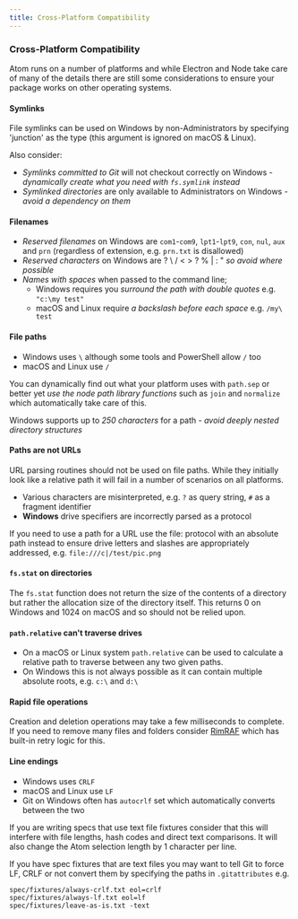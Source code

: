 ```yaml
---
title: Cross-Platform Compatibility
---
```

### Cross-Platform Compatibility

Atom runs on a number of platforms and while Electron and Node take care of many of the details there
are still some considerations to ensure your package works on other operating systems.

#### Symlinks

File symlinks can be used on Windows by non-Administrators by specifying 'junction' as the type (this argument is ignored on macOS & Linux).

Also consider:

* *Symlinks committed to Git* will not checkout correctly on Windows - _dynamically create what you need with `fs.symlink` instead_
* *Symlinked directories* are only available to Administrators on Windows - _avoid a dependency on them_

#### Filenames

* *Reserved filenames* on Windows are `com1`-`com9`, `lpt1`-`lpt9`, `con`, `nul`, `aux` and `prn` (regardless of extension, e.g. `prn.txt` is disallowed)
* *Reserved characters* on Windows are ? \ / < > ? % | : "  _so avoid where possible_
* *Names with spaces* when passed to the command line;
    * Windows requires you _surround the path with double quotes_ e.g. `"c:\my test"`
    * macOS and Linux require _a backslash before each space_ e.g. `/my\ test`

#### File paths

* Windows uses `\` although some tools and PowerShell allow `/` too
* macOS and Linux use `/`

You can dynamically find out what your platform uses with `path.sep` or better yet _use the node path library functions_ such as `join` and `normalize` which automatically take care of this.

Windows supports up to *250 characters* for a path - _avoid deeply nested directory structures_

#### Paths are not URLs

URL parsing routines should not be used on file paths. While they initially look like a relative path it will fail in a number of scenarios on all platforms.

* Various characters are misinterpreted, e.g. `?` as query string, `#` as a fragment identifier
* **Windows** drive specifiers are incorrectly parsed as a protocol

If you need to use a path for a URL use the file: protocol with an absolute path instead to ensure drive letters and slashes are appropriately addressed, e.g. `file:///c|/test/pic.png`

#### `fs.stat` on directories

The `fs.stat` function does not return the size of the contents of a directory but rather the allocation size of the directory itself. This returns 0 on Windows and 1024 on macOS and so should not be relied upon.

#### `path.relative` can't traverse drives

* On a macOS or Linux system `path.relative` can be used to calculate a relative path to traverse between any two given paths.
* On Windows this is not always possible as it can contain multiple absolute roots, e.g. `c:\` and `d:\`

#### Rapid file operations

Creation and deletion operations may take a few milliseconds to complete. If you need to remove many files and folders consider [RimRAF](https://www.npmjs.com/package/rimraf) which has built-in retry logic for this.

#### Line endings

* Windows uses `CRLF`
* macOS and Linux use `LF`
* Git on Windows often has `autocrlf` set which automatically converts between the two

If you are writing specs that use text file fixtures consider that this will interfere with file lengths, hash codes and direct text comparisons. It will also change the Atom selection length by 1 character per line.

If you have spec fixtures that are text files you may want to tell Git to force LF, CRLF or not convert them by specifying the paths in `.gitattributes` e.g.

```
spec/fixtures/always-crlf.txt eol=crlf
spec/fixtures/always-lf.txt eol=lf
spec/fixtures/leave-as-is.txt -text
```
